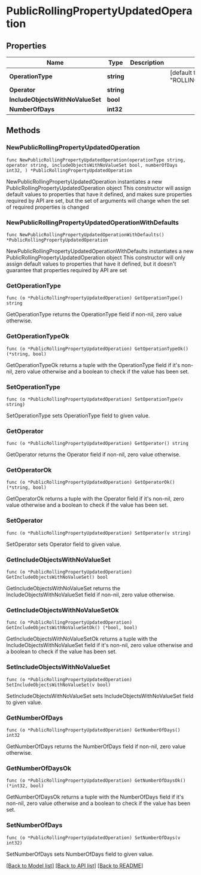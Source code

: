 # PublicRollingPropertyUpdatedOperation

## Properties

Name | Type | Description | Notes
------------ | ------------- | ------------- | -------------
**OperationType** | **string** |  | [default to "ROLLING_PROPERTY_UPDATED"]
**Operator** | **string** |  | 
**IncludeObjectsWithNoValueSet** | **bool** |  | 
**NumberOfDays** | **int32** |  | 

## Methods

### NewPublicRollingPropertyUpdatedOperation

`func NewPublicRollingPropertyUpdatedOperation(operationType string, operator string, includeObjectsWithNoValueSet bool, numberOfDays int32, ) *PublicRollingPropertyUpdatedOperation`

NewPublicRollingPropertyUpdatedOperation instantiates a new PublicRollingPropertyUpdatedOperation object
This constructor will assign default values to properties that have it defined,
and makes sure properties required by API are set, but the set of arguments
will change when the set of required properties is changed

### NewPublicRollingPropertyUpdatedOperationWithDefaults

`func NewPublicRollingPropertyUpdatedOperationWithDefaults() *PublicRollingPropertyUpdatedOperation`

NewPublicRollingPropertyUpdatedOperationWithDefaults instantiates a new PublicRollingPropertyUpdatedOperation object
This constructor will only assign default values to properties that have it defined,
but it doesn't guarantee that properties required by API are set

### GetOperationType

`func (o *PublicRollingPropertyUpdatedOperation) GetOperationType() string`

GetOperationType returns the OperationType field if non-nil, zero value otherwise.

### GetOperationTypeOk

`func (o *PublicRollingPropertyUpdatedOperation) GetOperationTypeOk() (*string, bool)`

GetOperationTypeOk returns a tuple with the OperationType field if it's non-nil, zero value otherwise
and a boolean to check if the value has been set.

### SetOperationType

`func (o *PublicRollingPropertyUpdatedOperation) SetOperationType(v string)`

SetOperationType sets OperationType field to given value.


### GetOperator

`func (o *PublicRollingPropertyUpdatedOperation) GetOperator() string`

GetOperator returns the Operator field if non-nil, zero value otherwise.

### GetOperatorOk

`func (o *PublicRollingPropertyUpdatedOperation) GetOperatorOk() (*string, bool)`

GetOperatorOk returns a tuple with the Operator field if it's non-nil, zero value otherwise
and a boolean to check if the value has been set.

### SetOperator

`func (o *PublicRollingPropertyUpdatedOperation) SetOperator(v string)`

SetOperator sets Operator field to given value.


### GetIncludeObjectsWithNoValueSet

`func (o *PublicRollingPropertyUpdatedOperation) GetIncludeObjectsWithNoValueSet() bool`

GetIncludeObjectsWithNoValueSet returns the IncludeObjectsWithNoValueSet field if non-nil, zero value otherwise.

### GetIncludeObjectsWithNoValueSetOk

`func (o *PublicRollingPropertyUpdatedOperation) GetIncludeObjectsWithNoValueSetOk() (*bool, bool)`

GetIncludeObjectsWithNoValueSetOk returns a tuple with the IncludeObjectsWithNoValueSet field if it's non-nil, zero value otherwise
and a boolean to check if the value has been set.

### SetIncludeObjectsWithNoValueSet

`func (o *PublicRollingPropertyUpdatedOperation) SetIncludeObjectsWithNoValueSet(v bool)`

SetIncludeObjectsWithNoValueSet sets IncludeObjectsWithNoValueSet field to given value.


### GetNumberOfDays

`func (o *PublicRollingPropertyUpdatedOperation) GetNumberOfDays() int32`

GetNumberOfDays returns the NumberOfDays field if non-nil, zero value otherwise.

### GetNumberOfDaysOk

`func (o *PublicRollingPropertyUpdatedOperation) GetNumberOfDaysOk() (*int32, bool)`

GetNumberOfDaysOk returns a tuple with the NumberOfDays field if it's non-nil, zero value otherwise
and a boolean to check if the value has been set.

### SetNumberOfDays

`func (o *PublicRollingPropertyUpdatedOperation) SetNumberOfDays(v int32)`

SetNumberOfDays sets NumberOfDays field to given value.



[[Back to Model list]](../README.md#documentation-for-models) [[Back to API list]](../README.md#documentation-for-api-endpoints) [[Back to README]](../README.md)


